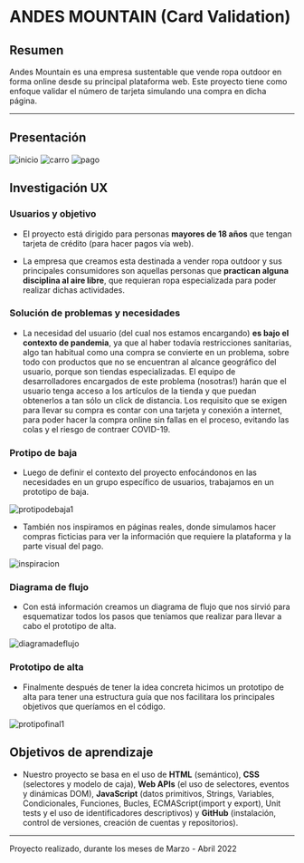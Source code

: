 # ANDES MOUNTAIN (Card Validation)

## Resumen

Andes Mountain es una empresa sustentable que vende ropa outdoor en forma online desde su principal plataforma web. Este proyecto tiene como enfoque validar el número de tarjeta simulando una compra en dicha página.

---

## Presentación

![inicio](https://raw.githubusercontent.com/MariannyBatista/SCL020-card-validation/main/src/imgreadme/definitiva/inicio.png)
![carro](https://raw.githubusercontent.com/MariannyBatista/SCL020-card-validation/main/src/imgreadme/definitiva/carro-compra.png)
![pago](https://raw.githubusercontent.com/MariannyBatista/SCL020-card-validation/main/src/imgreadme/definitiva/form-pago.png)

## Investigación UX

### Usuarios y objetivo

- El proyecto está dirigido para personas **mayores de 18 años** que tengan tarjeta de crédito (para hacer pagos vía web).

- La empresa que creamos esta destinada a vender ropa outdoor y sus principales consumidores son aquellas personas que **practican alguna disciplina al aire libre**, que requieran ropa especializada para poder realizar dichas actividades.

### Solución de problemas y necesidades

- La necesidad del usuario (del cual nos estamos encargando) **es bajo el contexto de pandemia**, ya que al haber todavía restricciones sanitarias, algo tan habitual como una compra se convierte en un problema, sobre todo con productos que no se encuentran al alcance geográfico del usuario, porque son tiendas especializadas. El equipo de desarrolladores encargados de este problema (nosotras!) harán que el usuario tenga acceso a los artículos de la tienda y que puedan obtenerlos a tan sólo un click de distancia. Los requisito que se exigen para llevar su compra es contar con una tarjeta y conexión a internet, para poder hacer la compra online sin fallas en el proceso, evitando las colas y el riesgo de contraer COVID-19.

### Protipo de baja

- Luego de definir el contexto del proyecto enfocándonos en las necesidades en un grupo específico de usuarios, trabajamos en un prototipo de baja.

![protipodebaja1](https://raw.githubusercontent.com/MariannyBatista/SCL020-card-validation/main/src/imgreadme/prototipo%20de%20baja/prototipodebaja1.png)

- También nos inspiramos en páginas reales, donde simulamos hacer compras ficticias para ver la información que requiere la plataforma y la parte visual del pago.

![inspiracion](https://raw.githubusercontent.com/MariannyBatista/SCL020-card-validation/main/src/imgreadme/prototipo%20de%20baja/prototipodebaja2.png)

### Diagrama de flujo

- Con está información creamos un diagrama de flujo que nos sirvió para esquematizar todos los pasos que teníamos que realizar para llevar a cabo el prototipo de alta.

![diagramadeflujo](https://raw.githubusercontent.com/MariannyBatista/SCL020-card-validation/main/src/imgreadme/diagrama%20de%20flujo/diagrama.png)

### Prototipo de alta

- Finalmente después de tener la idea concreta hicimos un prototipo de alta para tener una estructura guía que nos facilitara los principales objetivos que queríamos en el código.

![protipofinal1](https://raw.githubusercontent.com/MariannyBatista/SCL020-card-validation/main/src/imgreadme/prototipo%20de%20alta/prototipo1.png)

## Objetivos de aprendizaje

- Nuestro proyecto se basa en el uso de **HTML** (semántico), **CSS** (selectores y modelo de caja), **Web APls** (el uso de selectores, eventos y dinámicas DOM), **JavaScript** (datos primitivos, Strings, Variables, Condicionales, Funciones, Bucles, ECMAScript(import y export), Unit tests y el uso de identificadores descriptivos) y **GitHub** (instalación, control de versiones, creación de cuentas y repositorios).

---

Proyecto realizado, durante los meses de Marzo - Abril 2022
